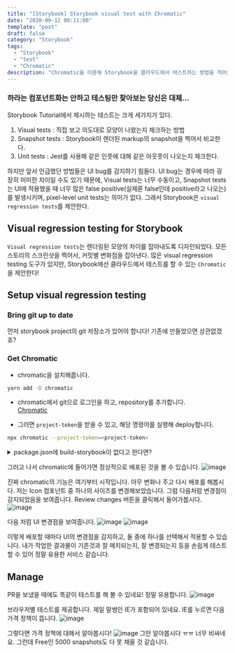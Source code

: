```yaml
---
title: "[Storybook] Storybook visual test with Chromatic"
date: "2020-09-12 00:11:00"
template: "post"
draft: false
category: "Storybook"
tags:
  - "Storybook"
  - "test"
  - "Chromatic"
description: "Chromatic을 이용해 Storybook을 클라우드에서 테스트하는 방법을 적어보았습니다."
---
```


### 하라는 컴포넌트화는 안하고 테스팅만 찾아보는 당신은 대체...

Storybook Tutorial에서 제시하는 테스트는 크게 세가지가 있다.
1. Visual tests : 직접 보고 의도대로 모양이 나왔는지 체크하는 방법
2. Snapshot tests : Storybook이 렌더된 markup의 snapshot을 찍어서 비교한다.
3. Unit tests : Jest를 사용해 같은 인풋에 대해 같은 아웃풋이 나오는지 체크한다.
 
 하지만 앞서 언급했던 방법들은 UI bug를 감지하기 힘들다. UI bug는 경우에 따라 굉장히 미미한 차이일 수도 있기 때문에, Visual tests는 너무 수동이고, Snapshot tests는 UI에 적용했을 때 너무 많은 false positive(실제론 false인데 positive라고 나오는)를 발생시키며, pixel-level unit tests는 의미가 없다. 그래서 Storybook은 `visual regression tests`를 제안한다.

## Visual regression testing for Storybook
`Visual regression tests`는 렌더링된 모양의 차이를 잡아내도록 디자인되었다. 모든 스토리의 스크린샷을 찍어서, 커밋별 변화점을 잡아낸다. 많은 visual regression testing 도구가 있지만, Storybook에선 클라우드에서 테스트를 할 수 있는 `Chromatic`을 제안한다!

## Setup visual regression testing

### Bring git up to date
먼저 storybook project의 git 저장소가 있어야 합니다! 기존에 만들었으면 상관없겠죠?

### Get Chromatic

- chromatic을 설치해줍니다.
```bash
yarn add -D chromatic
```

- chromatic에서 git으로 로그인을 하고, repository를 추가합니다.  
[Chromatic](https://www.chromatic.com/start?invite-token=dnjk1zik&utm_source=https://learnstorybook.com&utm_medium=tutorial&utm_campaign=learnstorybook)

- 그러면 `project-token`을 받을 수 있고, 해당 명령어를 실행해 deploy합니다.
```bash
npx chromatic --project-token=<project-token>
```

<details>
<summary>package.json에 build-storybook이 없다고 한다면?</summary>

```json
"scripts": {
	"build-storybook": "build-storybook"
},
```
</details>

그러고 나서 chromatic에 들어가면 정상적으로 배포된 것을 볼 수 있습니다.
![image](https://user-images.githubusercontent.com/32301380/92944506-03d4cd80-f48f-11ea-8b6b-9a6ea1befa5b.png)

진짜 chromatic의 기능은 여기부터 시작입니다. 아무 변화나 주고 다시 배포를 해봅시다. 저는 Icon 컴포넌트 중 하나의 사이즈를 변경해보았습니다.
그럼 다음처럼 변경점이 감지되었음을 보여줍니다. Review changes 버튼을 클릭해서 들어가봅시다.
![image](https://user-images.githubusercontent.com/32301380/92944556-15b67080-f48f-11ea-9504-39e474e0991b.png)

다음 처럼 UI 변경점을 보여줍니다.
![image](https://user-images.githubusercontent.com/32301380/92944594-2666e680-f48f-11ea-90d2-7d6911606dcc.png)
![image](https://user-images.githubusercontent.com/32301380/92944624-31ba1200-f48f-11ea-99fa-cd1376f7ee28.png)

이렇게 배포할 때마다 UI의 변경점을 감지하고, 둘 중에 하나를 선택해서 적용할 수 있습니다. 내가 작업한 결과물이 기존것과 잘 매치되는지, 잘 변경되는지 등을 손쉽게 테스트할 수 있어 정말 유용한 서비스 같습니다.

## Manage
PR을 보냈을 때에도 똑같이 테스트를 해 볼 수 있네요! 정말 유용합니다.
![image](https://user-images.githubusercontent.com/32301380/92945175-e0f6e900-f48f-11ea-998c-0c75244dc55a.png)

브라우저별 테스트를 제공합니다. 제일 말썽인 IE가 포함되어 있네요. IE를 누르면 다음 가격 정책이 뜹니다.
![image](https://user-images.githubusercontent.com/32301380/92944752-5910df00-f48f-11ea-966b-49d3bec1e4b4.png)

그렇다면 가격 정책에 대해서 알아봅시다!
![image](https://user-images.githubusercontent.com/32301380/92944786-65953780-f48f-11ea-81bb-6642f8f3a1eb.png)
그만 알아봅시다 ㅠㅠ 너무 비싸네요. 그런데 Free인 5000 snapshots도 다 못 채울 것 같습니다.
